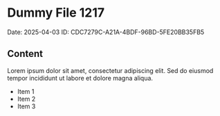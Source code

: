 # Dummy File 1217

Date: 2025-04-03
ID: CDC7279C-A21A-4BDF-96BD-5FE20BB35FB5

## Content

Lorem ipsum dolor sit amet, consectetur adipiscing elit.
Sed do eiusmod tempor incididunt ut labore et dolore magna aliqua.

* Item 1
* Item 2
* Item 3

